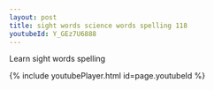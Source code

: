 ```yaml
---
layout: post
title: sight words science words spelling 118
youtubeId: Y_GEz7U6888
---
```

 
 
Learn sight words spelling
 
 
 
 
{% include youtubePlayer.html id=page.youtubeId %}
 
 
